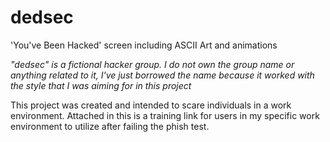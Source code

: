 # dedsec
'You've Been Hacked' screen including ASCII Art and animations

*"dedsec" is a fictional hacker group. I do not own the group name or anything related to it, I've just borrowed the name because it worked with the style that I was aiming for in this project*

This project was created and intended to scare individuals in a work environment. Attached in this is a training link for users in my specific work environment to utilize after failing the phish test.
